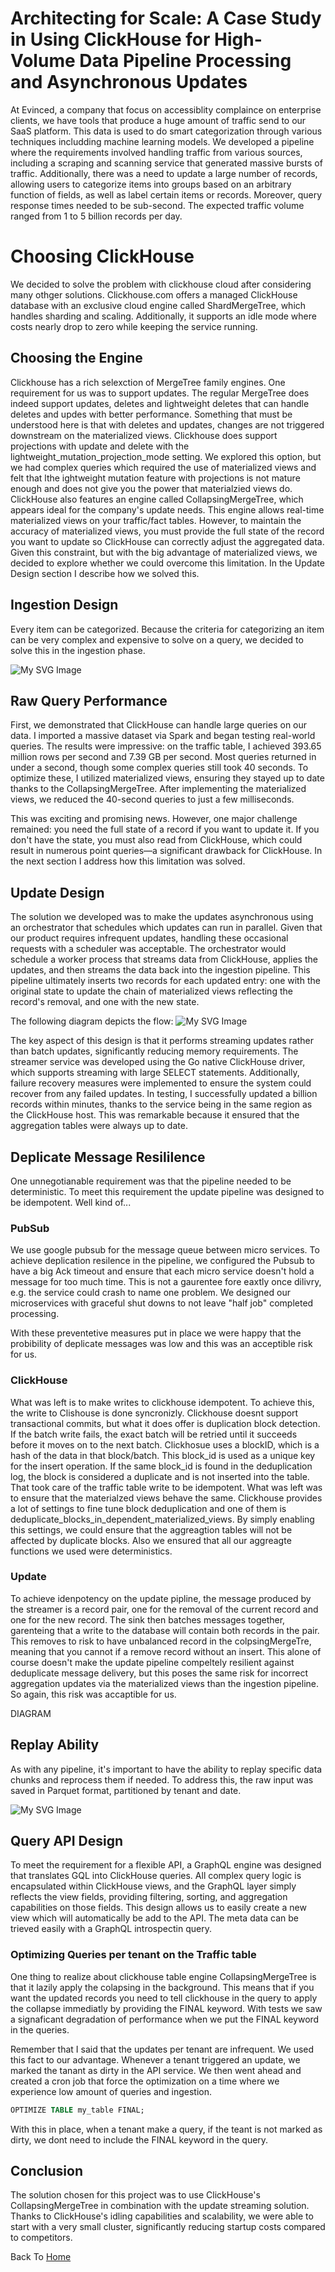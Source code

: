 # Architecting for Scale: A Case Study in Using ClickHouse for High-Volume Data Pipeline Processing and Asynchronous Updates
At Evinced, a company that focus on accessiblity complaince on enterprise clients, we have tools that produce a huge amount of traffic send to our SaaS platform. 
This data is used to do smart categorization through various techniques includding machine learning models.
We developed a pipeline where the requirements involved handling traffic from various sources, including a scraping and scanning service that generated massive bursts of traffic. 
Additionally, there was a need to update a large number of records, allowing users to categorize items into groups based on an arbitrary function of fields, as well as label certain items or records.
Moreover, query response times needed to be sub-second. 
The expected traffic volume ranged from 1 to 5 billion records per day.

# Choosing ClickHouse
We decided to solve the problem with clickhouse cloud after considering many othger solutions.
Clickhouse.com offers a managed ClickHouse database with an exclusive cloud engine called ShardMergeTree, which handles sharding and scaling. Additionally, 
it supports an idle mode where costs nearly drop to zero while keeping the service running.
## Choosing the Engine
Clickhouse has a rich selexction of MergeTree family engines. One requirement for us was to support updates. The regular MergeTree does indeed support updates, deletes and lightweight deletes that can handle deletes and updes with better performance. Something that must be understood here is that with deletes and updates, changes are not triggered downstream on the materialized views. Clickhouse does support projections with update and delete with the lightweight_mutation_projection_mode setting. 
We explored this option, but we had complex queries which required the use of materialized views and felt that lthe ightweight mutation feature with projections is not mature enough and does not give you the power that  materialzied views do.
ClickHouse also features an engine called CollapsingMergeTree, which appears ideal for the company's update needs. 
This engine allows real-time materialized views on your traffic/fact tables. However, to maintain the accuracy of materialized views, 
you must provide the full state of the record you want to update so ClickHouse can correctly adjust the aggregated data. 
Given this constraint, but with the big advantage of materialized views, we decided to explore whether we could overcome this limitation. In the Update Design section I describe how we solved this.

## Ingestion Design
Every item can be categorized. Because the criteria for categorizing an item can be very complex and expensive to solve on a query, we decided to solve this in the ingestion phase.

![My SVG Image](/evinced/platform_ingestion.svg)

## Raw Query Performance

First, we demonstrated that ClickHouse can handle large queries on our data. I imported a massive dataset via Spark and began testing real-world queries. The results were impressive: on the traffic table, I achieved 393.65 million rows per second and 7.39 GB per second. Most queries returned in under a second, though some complex queries still took 40 seconds. To optimize these, I utilized materialized views, ensuring they stayed up to date thanks to the CollapsingMergeTree. After implementing the materialized views, we reduced the 40-second queries to just a few milliseconds.

This was exciting and promising news. However, one major challenge remained: you need the full state of a record if you want to update it. If you don't have the state, you must also read from ClickHouse, which could result in numerous point queries—a significant drawback for ClickHouse. In the next section I address how this limitation was solved.

## Update Design

The solution we developed was to make the updates asynchronous using an orchestrator that schedules which updates can run in parallel. Given that our product requires infrequent updates, handling these occasional requests with a scheduler was acceptable. The orchestrator would schedule a worker process that streams data from ClickHouse, applies the updates, and then streams the data back into the ingestion pipeline. This pipeline ultimately inserts two records for each updated entry: one with the original state to update the chain of materialized views reflecting the record's removal, and one with the new state.

The following diagram depicts the flow:
![My SVG Image](/evinced/platform_update.svg)

The key aspect of this design is that it performs streaming updates rather than batch updates, significantly reducing memory requirements. The streamer service was developed using the Go native ClickHouse driver, which supports streaming with large SELECT statements. Additionally, failure recovery measures were implemented to ensure the system could recover from any failed updates. In testing, I successfully updated a billion records within minutes, thanks to the service being in the same region as the ClickHouse host. This was remarkable because it ensured that the aggregation tables were always up to date.

## Deplicate Message Resililence
One unnegotianable requirement was that the pipeline needed to be deterministic.
To meet this requirement the update pipeline was designed to be idempotent. Well kind of...

### PubSub
We use google pubsub for the message queue between micro services. To achieve deplication resilence in the pipeline, we configured the Pubsub to have a big Ack timeout and ensure that each micro service doesn't hold a message for too much time.
This is not a gaurentee fore eaxtly once dilivry, e.g. the service could crash to name one problem. We designed our microservices with graceful shut downs to not leave "half job" completed processing.

With these preventetive measures put in place we were happy that the probibility of deplicate messages was low and this was an acceptible risk for us.

### ClickHouse
What was left is to make writes to clickhouse idempotent.
To achieve this, the write to Clishouse is done syncronizly. Clickhouse doesnt support transactional commits, but what it does offer is duplication block detection.
If the batch write fails, the exact batch will be retried until it succeeds before it moves on to the next batch. Clickhosue uses a blockID,  which is a hash of the data in that block/batch. This block_id is used as a unique key for the insert operation. If the same block_id is found in the deduplication log, the block is considered a duplicate and is not inserted into the table. That took care of the traffic table write to be idempotent.
What was left was to ensure that the materialzed views behave the same. Clickhouse provides a lot of settings to fine tune block deduplication and one of them is deduplicate_blocks_in_dependent_materialized_views. By simply enabling this settings, we could ensure that the aggreagtion tables will not be affected by duplicate blocks. Also we ensured that all our aggreagte functions we used were deterministics.

### Update
To achieve idenpotency on the update pipline, the message produced by the streamer is a record pair, one for the removal of the current record and one for the new record. The sink then batches messages together, garenteing that a write to the database will contain both records in the pair. This removes to risk to have unbalanced record in the colpsingMergeTre, meaning that you cannot if a remove record without an insert. This alone of course doesn't make the update pipeline compeltely resilient against deduplicate message delivery, but this poses the same risk for incorrect aggregation updates via the materialized views than the ingestion pipeline. So again, this risk was accaptible for us.


DIAGRAM


## Replay Ability
As with any pipeline, it's important to have the ability to replay specific data chunks and reprocess them if needed. To address this, the raw input was saved in Parquet format, partitioned by tenant and date.

![My SVG Image](/evinced/platform_replay.svg)

## Query API Design
To meet the requirement for a flexible API, a GraphQL engine was designed that translates GQL into ClickHouse queries. All complex query logic is encapsulated within ClickHouse views, and the GraphQL layer simply reflects the view fields, providing filtering, sorting, and aggregation capabilities on those fields. This design allows us to easily create a new view which will automatically be add to the API. The meta data can be trieved easily with a GraphQL introspectin query.

### Optimizing Queries per tenant on the Traffic table
One thing to realize about clickhouse table engine CollapsingMergeTree is that it lazily apply the colapsing in the background. This means that if you want the updated records you need to tell clickhouse in the query to apply the collapse immediatly by providing the FINAL keyword. With tests we saw a signaficant degradation of performance when we put the FINAL keyword in the queries.

Remember that I said that the updates per tenant are infrequent. We used this fact to our advantage. Whenever a tenant triggered an update, we marked the tanant as dirty in the API service.
We then went ahead and created a cron job that force the optimization on a time where we experience low amount of queries and ingestion.
``` SQL
OPTIMIZE TABLE my_table FINAL;
```
With this in place, when a tenant make a query, if the teant is not marked as dirty, we dont need to include the FINAL keyword in the query.

## Conclusion
The solution chosen for this project was to use ClickHouse's CollapsingMergeTree in combination with the update streaming solution. Thanks to ClickHouse's idling capabilities and scalability, we were able to start with a very small cluster, significantly reducing startup costs compared to competitors.

Back To [Home](../index.md)

